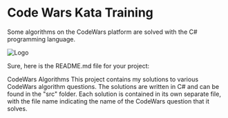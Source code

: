
# Code Wars Kata Training

Some algorithms on the CodeWars platform are solved with the C# programming language.

![Logo](https://i.ibb.co/nsXvCKz/6363e7db70db732290fa3db6-logo-256.png)

Sure, here is the README.md file for your project:

CodeWars Algorithms
This project contains my solutions to various CodeWars algorithm questions. The solutions are written in C# and can be found in the "src" folder. Each solution is contained in its own separate file, with the file name indicating the name of the CodeWars question that it solves.
